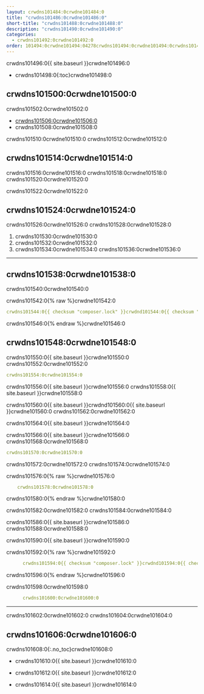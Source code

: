```yaml
---
layout: crwdns101484:0crwdne101484:0
title: "crwdns101486:0crwdne101486:0"
short-title: "crwdns101488:0crwdne101488:0"
description: "crwdns101490:0crwdne101490:0"
categories:
  - crwdns101492:0crwdne101492:0
order: 101494:0crwdne101494:04278crwdns101494:0crwdne101494:0crwdns101494:0crwdne101494:0
---
```

crwdns101496:0{{ site.baseurl }}crwdne101496:0

- crwdns101498:0{:toc}crwdne101498:0

## crwdns101500:0crwdne101500:0

crwdns101502:0crwdne101502:0

- <a href="crwdns101504:0crwdne101504:0" target="_blank">crwdns101506:0crwdne101506:0</a>
- crwdns101508:0crwdne101508:0

crwdns101510:0crwdne101510:0 crwdns101512:0crwdne101512:0

## crwdns101514:0crwdne101514:0

crwdns101516:0crwdne101516:0 crwdns101518:0crwdne101518:0 crwdns101520:0crwdne101520:0

crwdns101522:0crwdne101522:0

## crwdns101524:0crwdne101524:0

crwdns101526:0crwdne101526:0 crwdns101528:0crwdne101528:0

1. crwdns101530:0crwdne101530:0
2. crwdns101532:0crwdne101532:0
3. crwdns101534:0crwdne101534:0 crwdns101536:0crwdne101536:0

* * *

## crwdns101538:0crwdne101538:0

crwdns101540:0crwdne101540:0

crwdns101542:0{% raw %}crwdne101542:0

```yaml
crwdns101544:0{{ checksum "composer.lock" }}crwdnd101544:0{{ checksum "composer.lock" }}crwdnd101544:0{{ checksum "package.json" }}crwdnd101544:0{{ checksum "package.json" }}crwdne101544:0    
```

crwdns101546:0{% endraw %}crwdne101546:0

## crwdns101548:0crwdne101548:0

crwdns101550:0{{ site.baseurl }}crwdne101550:0 crwdns101552:0crwdne101552:0

```yaml
crwdns101554:0crwdne101554:0
```

crwdns101556:0{{ site.baseurl }}crwdne101556:0 crwdns101558:0{{ site.baseurl }}crwdne101558:0

crwdns101560:0{{ site.baseurl }}crwdnd101560:0{{ site.baseurl }}crwdne101560:0 crwdns101562:0crwdne101562:0

crwdns101564:0{{ site.baseurl }}crwdne101564:0

crwdns101566:0{{ site.baseurl }}crwdne101566:0 crwdns101568:0crwdne101568:0

```yaml
crwdns101570:0crwdne101570:0 
```

crwdns101572:0crwdne101572:0 crwdns101574:0crwdne101574:0

crwdns101576:0{% raw %}crwdne101576:0

```yaml
    crwdns101578:0crwdne101578:0
```

crwdns101580:0{% endraw %}crwdne101580:0

crwdns101582:0crwdne101582:0 crwdns101584:0crwdne101584:0

crwdns101586:0{{ site.baseurl }}crwdne101586:0 crwdns101588:0crwdne101588:0

crwdns101590:0{{ site.baseurl }}crwdne101590:0

crwdns101592:0{% raw %}crwdne101592:0

```yaml
      crwdns101594:0{{ checksum "composer.lock" }}crwdnd101594:0{{ checksum "composer.lock" }}crwdnd101594:0{{ checksum "package.json" }}crwdnd101594:0{{ checksum "package.json" }}crwdne101594:0
```

crwdns101596:0{% endraw %}crwdne101596:0

crwdns101598:0crwdne101598:0

```yaml
      crwdns101600:0crwdne101600:0
```

* * *

crwdns101602:0crwdne101602:0 crwdns101604:0crwdne101604:0

## crwdns101606:0crwdne101606:0

crwdns101608:0{:.no_toc}crwdne101608:0

- crwdns101610:0{{ site.baseurl }}crwdne101610:0

- crwdns101612:0{{ site.baseurl }}crwdne101612:0

- crwdns101614:0{{ site.baseurl }}crwdne101614:0